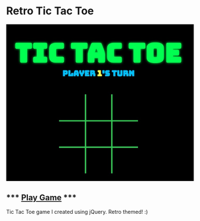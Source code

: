 # Retro Tic Tac Toe

![Game](images/TicTacToe.jpg)

## *** [Play Game](https://jintak.github.io/TicTacToe/) ***

Tic Tac Toe game I created using jQuery. Retro themed! :)